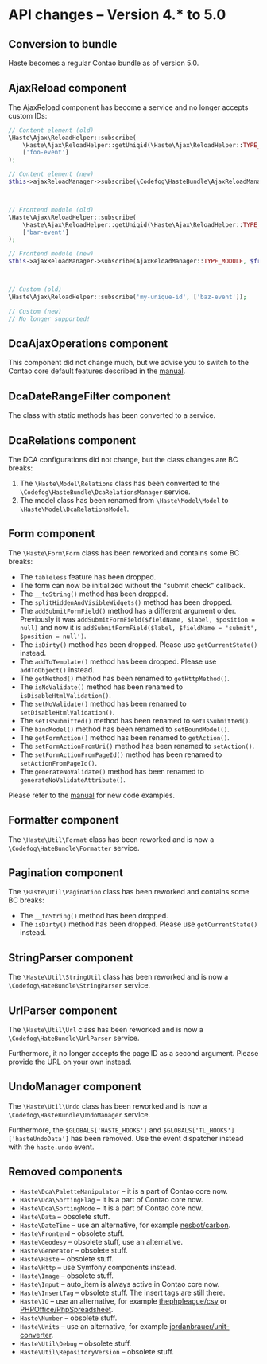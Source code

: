 # API changes – Version 4.* to 5.0

## Conversion to bundle

Haste becomes a regular Contao bundle as of version 5.0. 


## AjaxReload component

The AjaxReload component has become a service and no longer accepts custom IDs:

```php
// Content element (old)
\Haste\Ajax\ReloadHelper::subscribe(
    \Haste\Ajax\ReloadHelper::getUniqid(\Haste\Ajax\ReloadHelper::TYPE_CONTENT, $contentElementId),
    ['foo-event']
);

// Content element (new)
$this->ajaxReloadManager->subscribe(\Codefog\HasteBundle\AjaxReloadManager::TYPE_CONTENT, $contentElementId, ['foo-event']);



// Frontend module (old)
\Haste\Ajax\ReloadHelper::subscribe(
    \Haste\Ajax\ReloadHelper::getUniqid(\Haste\Ajax\ReloadHelper::TYPE_MODULE, $this->id),
    ['bar-event']
);

// Frontend module (new)
$this->ajaxReloadManager->subscribe(AjaxReloadManager::TYPE_MODULE, $frontendModuleId, ['bar-event']);



// Custom (old)
\Haste\Ajax\ReloadHelper::subscribe('my-unique-id', ['baz-event']);

// Custom (new)
// No longer supported!
```


## DcaAjaxOperations component

This component did not change much, but we advise you to switch to the Contao core default features described 
in the [manual](docs/DcaAjaxOperations.md).


## DcaDateRangeFilter component

The class with static methods has been converted to a service.


## DcaRelations component

The DCA configurations did not change, but the class changes are BC breaks:

1. The `\Haste\Model\Relations` class has been converted to the `\Codefog\HasteBundle\DcaRelationsManager` service.
2. The model class has been renamed from `\Haste\Model\Model` to `\Haste\Model\DcaRelationsModel`. 


## Form component

The `\Haste\Form\Form` class has been reworked and contains some BC breaks:

- The `tableless` feature has been dropped.
- The form can now be initialized without the "submit check" callback.
- The `__toString()` method has been dropped.
- The `splitHiddenAndVisibleWidgets()` method has been dropped.
- The `addSubmitFormField()` method has a different argument order. Previously it was `addSubmitFormField($fieldName, $label, $position = null)` and now it is `addSubmitFormField($label, $fieldName = 'submit', $position = null')`.
- The `isDirty()` method has been dropped. Please use `getCurrentState()` instead.
- The `addToTemplate()` method has been dropped. Please use `addToObject()` instead.
- The `getMethod()` method has been renamed to `getHttpMethod()`.
- The `isNoValidate()` method has been renamed to `isDisableHtmlValidation()`.
- The `setNoValidate()` method has been renamed to `setDisableHtmlValidation()`.
- The `setIsSubmitted()` method has been renamed to `setIsSubmitted()`.
- The `bindModel()` method has been renamed to `setBoundModel()`.
- The `getFormAction()` method has been renamed to `getAction()`.
- The `setFormActionFromUri()` method has been renamed to `setAction()`.
- The `setFormActionFromPageId()` method has been renamed to `setActionFromPageId()`.
- The `generateNoValidate()` method has been renamed to `generateNoValidateAttribute()`.

Please refer to the [manual](docs/Form.md) for new code examples.


## Formatter component

The `\Haste\Util\Format` class has been reworked and is now a `\Codefog\HateBundle\Formatter` service.


## Pagination component

The `\Haste\Util\Pagination` class has been reworked and contains some BC breaks:

- The `__toString()` method has been dropped.
- The `isDirty()` method has been dropped. Please use `getCurrentState()` instead.


## StringParser component

The `\Haste\Util\StringUtil` class has been reworked and is now a `\Codefog\HateBundle\StringParser` service.


## UrlParser component

The `\Haste\Util\Url` class has been reworked and is now a `\Codefog\HateBundle\UrlParser` service.

Furthermore, it no longer accepts the page ID as a second argument. Please provide the URL on your own instead.


## UndoManager component

The `\Haste\Util\Undo` class has been reworked and is now a `\Codefog\HasteBundle\UndoManager` service.

Furthermore, the `$GLOBALS['HASTE_HOOKS']` and `$GLOBALS['TL_HOOKS']['hasteUndoData']` has been removed. Use the event
dispatcher instead with the `haste.undo` event.


## Removed components

- `Haste\Dca\PaletteManipulator` – it is a part of Contao core now.
- `Haste\Dca\SortingFlag` – it is a part of Contao core now.
- `Haste\Dca\SortingMode` – it is a part of Contao core now.
- `Haste\Data` – obsolete stuff.
- `Haste\DateTime` – use an alternative, for example [nesbot/carbon](https://github.com/briannesbitt/Carbon).
- `Haste\Frontend` – obsolete stuff.
- `Haste\Geodesy` – obsolete stuff, use an alternative.
- `Haste\Generator` – obsolete stuff.
- `Haste\Haste` – obsolete stuff.
- `Haste\Http` – use Symfony components instead.
- `Haste\Image` – obsolete stuff.
- `Haste\Input` – auto_item is always active in Contao core now.
- `Haste\InsertTag` – obsolete stuff. The insert tags are still there.
- `Haste\IO` – use an alternative, for example [thephpleague/csv](https://github.com/thephpleague/csv) or [PHPOffice/PhpSpreadsheet](https://github.com/PHPOffice/PhpSpreadsheet).
- `Haste\Number` – obsolete stuff.
- `Haste\Units` – use an alternative, for example [jordanbrauer/unit-converter](https://github.com/jordanbrauer/unit-converter).
- `Haste\Util\Debug` – obsolete stuff.
- `Haste\Util\RepositoryVersion` – obsolete stuff.
